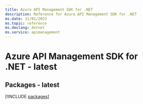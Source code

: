 ```yaml
---
title: Azure API Management SDK for .NET
description: Reference for Azure API Management SDK for .NET
ms.date: 11/01/2023
ms.topic: reference
ms.devlang: dotnet
ms.service: apimanagement
---
```

# Azure API Management SDK for .NET - latest
## Packages - latest
[!INCLUDE [packages](api-management-index.md)]